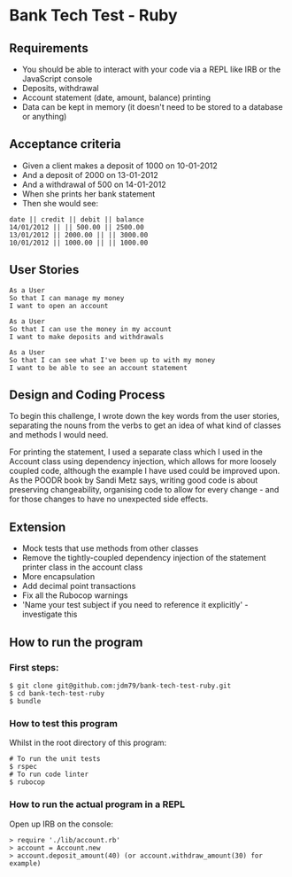 # Bank Tech Test - Ruby


## Requirements

* You should be able to interact with your code via a REPL like IRB or the JavaScript console
* Deposits, withdrawal
* Account statement (date, amount, balance) printing
* Data can be kept in memory (it doesn't need to be stored to a database or anything)


## Acceptance criteria

* Given a client makes a deposit of 1000 on 10-01-2012
* And a deposit of 2000 on 13-01-2012
* And a withdrawal of 500 on 14-01-2012
* When she prints her bank statement
* Then she would see:

```
date || credit || debit || balance
14/01/2012 || || 500.00 || 2500.00
13/01/2012 || 2000.00 || || 3000.00
10/01/2012 || 1000.00 || || 1000.00
```

## User Stories

```
As a User
So that I can manage my money
I want to open an account

As a User
So that I can use the money in my account
I want to make deposits and withdrawals

As a User
So that I can see what I've been up to with my money
I want to be able to see an account statement
```


## Design and Coding Process

To begin this challenge, I wrote down the key words from the user stories, separating the nouns from the verbs to get an idea of what kind of classes and methods I would need.

For printing the statement, I used a separate class which I used in the Account class using dependency injection, which allows for more loosely coupled code, although the example I have used could be improved upon. As the POODR book by Sandi Metz says, writing good code is about preserving changeability, organising code to allow for every change - and for those changes to have no unexpected side effects. 


## Extension

* Mock tests that use methods from other classes
* Remove the tightly-coupled dependency injection of the statement printer class in the account class
* More encapsulation
* Add decimal point transactions
* Fix all the Rubocop warnings
* 'Name your test subject if you need to reference it explicitly' - investigate this

## How to run the program

### First steps:

```
$ git clone git@github.com:jdm79/bank-tech-test-ruby.git
$ cd bank-tech-test-ruby
$ bundle
```

### How to test this program

Whilst in the root directory of this program:
```
# To run the unit tests
$ rspec
# To run code linter
$ rubocop
```

### How to run the actual program in a REPL

Open up IRB on the console:

```
> require './lib/account.rb'
> account = Account.new
> account.deposit_amount(40) (or account.withdraw_amount(30) for example)
```


